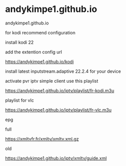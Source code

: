 # andykimpe1.github.io
andykimpe1.github.io

for kodi recommend configuration

install kodi 22

add the extention config url

https://andykimpe1.github.io/kodi

install latest inputstream.adaptive 22.2.4 for your device

activate pvr iptv simple client use this playlist

https://andykimpe1.github.io/iptv/playlist/fr-kodi.m3u

playlist for vlc

https://andykimpe1.github.io/iptv/playlist/fr-vlc.m3u

epg

full

https://xmltvfr.fr/xmltv/xmltv.xml.gz

old

https://andykimpe1.github.io/iptv/xmltv/guide.xml
